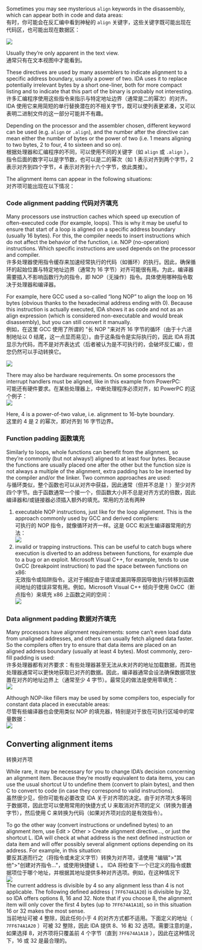 Sometimes you may see mysterious `align` keywords in the disassembly, which can appear both in code and data areas:  
有时，你可能会在反汇编中看到神秘的 `align` 关键字，这些关键字既可能出现在代码区，也可能出现在数据区：

![](assets/2023/03/align1.png)

Usually they’re only apparent in the text view.  
通常只有在文本视图中才能看到。

These directives are used by many assemblers to indicate alignment to a specific address boundary, usually a power of two. IDA uses it to replace potentially irrelevant bytes by a short one-liner, both for more compact listing and to indicate that this part of the binary is probably not interesting.   
许多汇编程序使用这些指令来指示与特定地址边界（通常是二的幂次）的对齐。IDA 使用它来用简短的单行替换潜在的不相关字节，既可以使列表更紧凑，又可以表明二进制文件的这一部分可能并不有趣。

Depending on the processor and the assembler chosen, different keyword can be used (e.g. `align` or `.align`), and the number after the directive can mean either the number of bytes or the power of two (i.e. 1 means aligning to two bytes, 2 to four, 4 to sixteen and so on).  
根据处理器和汇编程序的不同，可以使用不同的关键字（如 `align` 或 `.align` ），指令后面的数字可以是字节数，也可以是二的幂次（如 1 表示对齐到两个字节，2 表示对齐到四个字节，4 表示对齐到十六个字节，依此类推）。

The alignment items can appear in the following situations:  
对齐项可能出现在以下情况：

### Code alignment padding 代码对齐填充

Many processors use instruction caches which speed up execution of often-executed code (for example, loops). This is why it may be useful to ensure that start of a loop is aligned on a specific address boundary (usually 16 bytes). For this, the compiler needs to insert instructions which do not affect the behavior of the function, i.e. NOP (no-operation) instructions. Which specific instructions are used depends on the processor and compiler.   
许多处理器使用指令缓存来加速经常执行的代码（如循环）的执行。因此，确保循环的起始位置与特定地址边界（通常为 16 字节）对齐可能很有用。为此，编译器需要插入不影响函数行为的指令，即 NOP（无操作）指令。具体使用哪种指令取决于处理器和编译器。

For example, here GCC used a so-called “long NOP” to align the loop on 16 bytes (obvious thanks to the hexadecimal address ending with 0). Because this instruction is actually executed, IDA shows it as code and not as an align expression (which is considered non-executable and would break disassembly), but you can still convert it manually.  
例如，在这里 GCC 使用了所谓的 "长 NOP "来对齐 16 字节的循环（由于十六进制地址以 0 结尾，这一点显而易见）。由于这条指令是实际执行的，因此 IDA 将其显示为代码，而不是对齐表达式（后者被认为是不可执行的，会破坏反汇编），但您仍然可以手动转换它。

![](assets/2023/03/align2.png)

There may also be hardware requirements. On some processors the interrupt handlers must be aligned, like in this example from PowerPC:  
可能还有硬件要求。在某些处理器上，中断处理程序必须对齐，如 PowerPC 的这个例子：  
![](assets/2023/03/align8.png)

Here, 4 is a power-of-two value, i.e. alignment to 16-byte boundary.  
这里的 4 是 2 的幂次，即对齐到 16 字节边界。

### Function padding 函数填充

Similarly to loops, whole functions can benefit from the alignment, so they’re commonly (but not always!) aligned to at least four bytes. Because the functions are usually placed one after the other but the function size is not always a multiple of the alignment, extra padding has to be inserted by the compiler and/or the linker. Two common approaches are used:  
与循环类似，整个函数也可以从对齐中获益，因此通常（但并不总是！）至少对齐四个字节。由于函数通常一个接一个，但函数大小并不总是对齐方式的倍数，因此编译器和/或链接器必须插入额外的填充。常用的方法有两种

1.  executable NOP instructions, just like for the loop alignment. This is the approach commonly used by GCC and derived compilers:  
    可执行的 NOP 指令，就像循环对齐一样。这是 GCC 和派生编译器常用的方法：  
    ![](assets/2023/03/align3.png)
2.  invalid or trapping instructions. This can be useful to catch bugs where execution is diverted to an address between functions, for example due to a bug or an exploit. Microsoft Visual C++, for example, tends to use 0xCC (breakpoint instruction) to pad the space between functions on x86:  
    无效指令或陷阱指令。这对于捕捉由于错误或漏洞等原因导致执行转移到函数间地址的错误非常有用。例如，Microsoft Visual C++ 倾向于使用 0xCC（断点指令）来填充 x86 上函数之间的空间：  
    ![](assets/2023/03/align4.png)

### Data alignment padding 数据对齐填充

Many processors have alignment requirements: some can’t even load data from unaligned addresses, and others can usually fetch aligned data faster. So the compilers often try to ensure that data items are placed on an aligned address boundary (usually at least 4 bytes). Most commonly, zero-fill padding is used:  
许多处理器都有对齐要求：有些处理器甚至无法从未对齐的地址加载数据，而其他处理器通常可以更快地获取已对齐的数据。因此，编译器通常会设法确保数据项放置在对齐的地址边界上（通常至少 4 字节）。最常见的做法是使用零填充：  
![](assets/2023/03/align5.png)

Although NOP-like fillers may be used by some compilers too, especially for constant data placed in executable areas:  
尽管有些编译器也会使用类似 NOP 的填充器，特别是对于放在可执行区域中的常量数据：  
![](assets/2023/03/align6.png)

## Converting alignment items  
转换对齐项

While rare, it may be necessary for you to change IDA’s decision concerning an alignment item. Because they’re mostly equivalent to data items, you can use the usual shortcut U to undefine them (convert to plain bytes), and then C to convert to code (in case they correspond to valid instructions).  
虽然很少见，但你可能有必要改变 IDA 关于对齐项的决定。由于对齐项大多等同于数据项，因此您可以使用常用的快捷方式 U 来取消对齐项的定义（转换为普通字节），然后使用 C 来转换为代码（如果对齐项对应的是有效指令）。

To go the other way (convert instructions or undefined bytes) to an alignment item, use Edit > Other > Create alignment directive…, or just the shortcut L. IDA will check at what address is the next defined instruction or data item and will offer possibly several alignment options depending on its address. For example, in this situation:  
要反其道而行之（将指令或未定义字节）转换为对齐项，请使用 "编辑">"其他">"创建对齐指令..."，或使用快捷键 L 。 IDA 将检查下一个已定义的指令或数据项位于哪个地址，并根据其地址提供多种对齐选项。例如，在这种情况下  
![](assets/2023/03/align7.png)  
The current address is divisible by 4 so any alignment less than 4 is not applicable. The following defined address ( `7FF674A1A20`) is divisible by 32, so IDA offers options 8, 16 and 32. Note that if you choose 8, the alignment item will only cover the first 4 bytes (up to `7FF674A1A18`), so in this situation 16 or 32 makes the most sense.  
当前地址可被 4 整除，因此任何小于 4 的对齐方式都不适用。下面定义的地址（ `7FF674A1A20` ）可被 32 整除，因此 IDA 提供 8、16 和 32 选项。需要注意的是，如果选择 8，对齐项将只覆盖前 4 个字节（直到 `7FF674A1A18` ），因此在这种情况下，16 或 32 是最合理的。